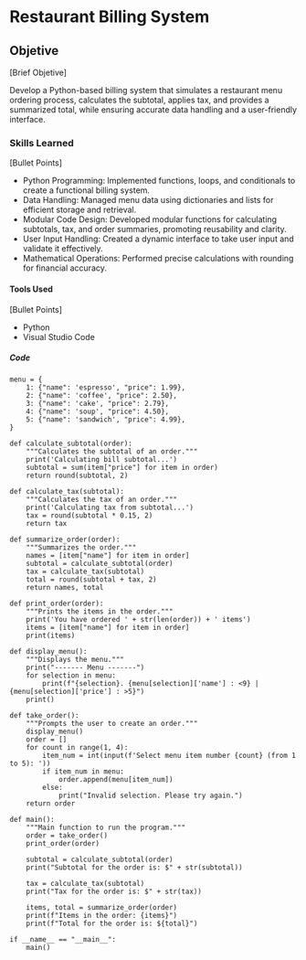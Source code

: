 # Restaurant Billing System

## Objetive
[Brief Objetive]

Develop a Python-based billing system that simulates a restaurant menu ordering process, calculates the subtotal, applies tax, and provides a summarized total, while ensuring accurate data handling and a user-friendly interface.

### Skills Learned
[Bullet Points]

- Python Programming: Implemented functions, loops, and conditionals to create a functional billing system.
- Data Handling: Managed menu data using dictionaries and lists for efficient storage and retrieval.
- Modular Code Design: Developed modular functions for calculating subtotals, tax, and order summaries, promoting reusability and clarity.
- User Input Handling: Created a dynamic interface to take user input and validate it effectively.
- Mathematical Operations: Performed precise calculations with rounding for financial accuracy.

#### Tools Used
[Bullet Points]

- Python
- Visual Studio Code

##### Code

    menu = {
        1: {"name": 'espresso', "price": 1.99},
        2: {"name": 'coffee', "price": 2.50},
        3: {"name": 'cake', "price": 2.79},
        4: {"name": 'soup', "price": 4.50},
        5: {"name": 'sandwich', "price": 4.99},
    }
    
    def calculate_subtotal(order):
        """Calculates the subtotal of an order."""
        print('Calculating bill subtotal...')
        subtotal = sum(item["price"] for item in order)
        return round(subtotal, 2)
    
    def calculate_tax(subtotal):
        """Calculates the tax of an order."""
        print('Calculating tax from subtotal...')
        tax = round(subtotal * 0.15, 2)
        return tax
    
    def summarize_order(order):
        """Summarizes the order."""
        names = [item["name"] for item in order]
        subtotal = calculate_subtotal(order)
        tax = calculate_tax(subtotal)
        total = round(subtotal + tax, 2)
        return names, total
    
    def print_order(order):
        """Prints the items in the order."""
        print('You have ordered ' + str(len(order)) + ' items')
        items = [item["name"] for item in order]
        print(items)
    
    def display_menu():
        """Displays the menu."""
        print("------- Menu -------")
        for selection in menu:
            print(f"{selection}. {menu[selection]['name'] : <9} | {menu[selection]['price'] : >5}")
        print()
    
    def take_order():
        """Prompts the user to create an order."""
        display_menu()
        order = []
        for count in range(1, 4):
            item_num = int(input(f'Select menu item number {count} (from 1 to 5): '))
            if item_num in menu:
                order.append(menu[item_num])
            else:
                print("Invalid selection. Please try again.")
        return order
    
    def main():
        """Main function to run the program."""
        order = take_order()
        print_order(order)
    
        subtotal = calculate_subtotal(order)
        print("Subtotal for the order is: $" + str(subtotal))
    
        tax = calculate_tax(subtotal)
        print("Tax for the order is: $" + str(tax))
    
        items, total = summarize_order(order)
        print(f"Items in the order: {items}")
        print(f"Total for the order is: ${total}")
    
    if __name__ == "__main__":
        main()


